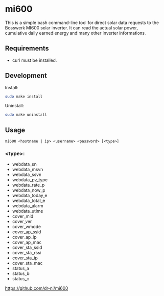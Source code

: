 # mi600

This is a simple bash command-line tool for direct solar data requests to the Bosswerk MI600 solar inverter. It can read the actual solar power, cumulative daily earned energy and many other inverter informations.

## Requirements

- curl must be installed.

## Development


Install:
```sh
sudo make install
```

Uninstall:
```sh
sudo make uninstall
```

## Usage
```mi600 <hostname | ip> <username> <password> [<type>]```
### \<type\>:
- webdata_sn
- webdata_msvn
- webdata_ssvn
- webdata_pv_type
- webdata_rate_p
- webdata_now_p
- webdata_today_e
- webdata_total_e
- webdata_alarm
- webdata_utime
- cover_mid
- cover_ver
- cover_wmode
- cover_ap_ssid
- cover_ap_ip
- cover_ap_mac
- cover_sta_ssid
- cover_sta_rssi
- cover_sta_ip
- cover_sta_mac
- status_a
- status_b
- status_c


https://github.com/dr-ni/mi600
